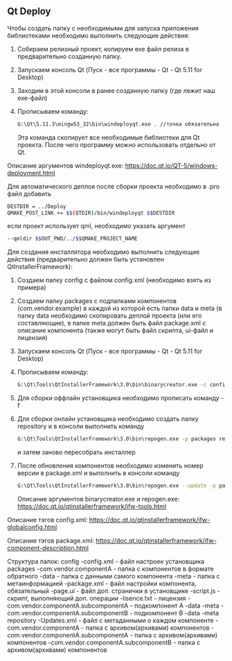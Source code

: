 ## Qt Deploy 

Чтобы создать папку с необходимыми для запуска приложения библиотеками необходимо выполнить следующие действия:

1. Собираем релизный проект, копируем exe файл релиза в предварительно созданную папку.

2. Запускаем консоль Qt (Пуск - все программы -  Qt - Qt 5.11 for Desktop)

3. Заходим в этой консоли в ранее созданную папку (где лежит наш exe-файл)

4. Прописываем команду:
	```bash
	G:\Qt\5.11.3\mingw53_32\bin\windeployqt.exe . //точка обязательна
	```
	
	
	Эта команда скопирует все необходимые библиотеки для Qt проекта. После чего программу можно использовать отдельно от Qt.

Описание аргументов windeployqt.exe:
	https://doc.qt.io/QT-5/windows-deployment.html

Для автоматического деплоя после сборки проекта необходимо в .pro файл добавить

```bash
DESTDIR = ../Deploy
QMAKE_POST_LINK += $$(QTDIR)/bin/windeployqt $$DESTDIR
```

если проект использует qml, необходимо указать аргумент 

```bash
--qmldir $$OUT_PWD/../$$QMAKE_PROJECT_NAME
```


Для создания инсталлятора необходимо выполнить следующие действия (предварительно должен быть установлен QtInstallerFramework): 
1. Создаем папку config с файлом config.xml (необходимо взять из примера)

2. Создаем папку packages c подпапками компонентов (com.vendor.example) в каждой из которой есть папки data и meta 
    (в папку data необходимо скопировать деплой проекта (или его составляющие), в папке meta должен быть файл  package.xml 
    с описание компонента (также могут быть файл скрипта, ui-файл и лицензия)

3. Запускаем консоль Qt (Пуск - все программы - Qt - Qt 5.11 for Desktop)

4. Прописываем команду:
	
	```bash
	G:\Qt\Tools\QtInstallerFramework\3.0\bin\binarycreator.exe -c config\config.xml -p packages NameInstaller.exe
	```
	
5. Для сборки оффлайн установщика необходимо прописать команду -f

6. Для сборки онлайн установщика необходимо создать папку repository и в консоли выполнить команду
	```bash
	G:\Qt\Tools\QtInstallerFramework\3.0\bin\repogen.exe -p packages repository
	```
	
	
	и затем заново пересобрать инсталлер
	
7. После обновления компонентов необходимо изменить номер версии в package.xml и выполнить в консоли команду 
	
	```bash
	G:\Qt\Tools\QtInstallerFramework\3.0\bin\repogen.exe --update -p packages repository
	```
	
	Описание аргументов binarycreator.exe и repogen.exe:
		https://doc.qt.io/qtinstallerframework/ifw-tools.html

Описание тэгов config.xml:
	https://doc.qt.io/qtinstallerframework/ifw-globalconfig.html

Описание тэгов package.xml:
	https://doc.qt.io/qtinstallerframework/ifw-component-description.html

Структура папок:
	config
		-config.xml - файл настроек установщика
	packages 
		-com.vendor.componentA - папка с компонентов в формате обратного 
			-data - папка с данными самого компонента
			-meta - папка с метаинформацией
				-package.xml - файл настройки компонента, обязательный
				-page.ui - файл доп. странички в установщике
				-script.js - скрипт, выполняющий доп. операции
				-lisence.txt - лицензия
		-com.vendor.componentA.subcomponentA - подкомпонент A
			-data
			-meta
		-com.vendor.componentA.subcomponentB - подкомпонент B
			-data
			-meta
	repository
		-Updates.xml - файл с метаданными о каждом компоненте
		-com.vendor.componentA - папка с архивом(архивами) компонентов
		-com.vendor.componentA.subcomponentA - папка с архивом(архивами) компонентов
		-com.vendor.componentA.subcomponentB - папка с архивом(архивами) компонентов
		
	